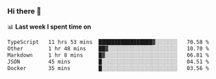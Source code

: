 ### Hi there 👋

<!--
**DBvc/DBvc** is a ✨ _special_ ✨ repository because its `README.md` (this file) appears on your GitHub profile.

Here are some ideas to get you started:

- 🔭 I’m currently working on ...
- 🌱 I’m currently learning ...
- 👯 I’m looking to collaborate on ...
- 🤔 I’m looking for help with ...
- 💬 Ask me about ...
- 📫 How to reach me: ...
- 😄 Pronouns: ...
- ⚡ Fun fact: ...
-->

📊 **Last week I spent time on**
<!--START_SECTION:waka-->

```txt
TypeScript   11 hrs 53 mins  █████████████████▓░░░░░░░   70.58 %
Other        1 hr 48 mins    ██▓░░░░░░░░░░░░░░░░░░░░░░   10.70 %
Markdown     1 hr 8 mins     █▓░░░░░░░░░░░░░░░░░░░░░░░   06.81 %
JSON         45 mins         █░░░░░░░░░░░░░░░░░░░░░░░░   04.51 %
Docker       35 mins         █░░░░░░░░░░░░░░░░░░░░░░░░   03.56 %
```

<!--END_SECTION:waka-->
